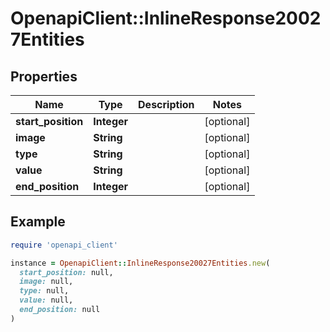 # OpenapiClient::InlineResponse20027Entities

## Properties

| Name | Type | Description | Notes |
| ---- | ---- | ----------- | ----- |
| **start_position** | **Integer** |  | [optional] |
| **image** | **String** |  | [optional] |
| **type** | **String** |  | [optional] |
| **value** | **String** |  | [optional] |
| **end_position** | **Integer** |  | [optional] |

## Example

```ruby
require 'openapi_client'

instance = OpenapiClient::InlineResponse20027Entities.new(
  start_position: null,
  image: null,
  type: null,
  value: null,
  end_position: null
)
```

